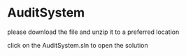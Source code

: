 AuditSystem
===========


please download the file and unzip it to a preferred location

click on the AuditSystem.sln to open the solution
